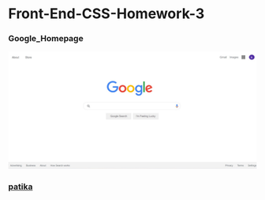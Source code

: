 # Front-End-CSS-Homework-3
### Google_Homepage

![github](https://github.com/KaderErgin/CSS/blob/main/Front-End-CSS-Homework3/assets/google1.jpg)
### [patika](https://academy.patika.dev/tr/profile)
